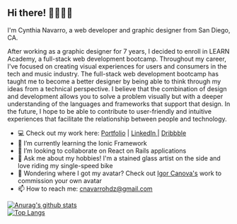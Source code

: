 <h2> Hi there! 👩🏽‍💻✨ </h2>
  
I'm Cynthia Navarro, a web developer and graphic designer from San Diego, CA.

After working as a graphic designer for 7 years, I decided to enroll in LEARN Academy, a full-stack web development bootcamp. Throughout my career, I've focused on creating visual experiences for users and consumers in the tech and music industry. The full-stack web development bootcamp has taught me to become a better designer by being able to think through my ideas from a technical perspective. I believe that the combination of design and development allows you to solve a problem visually but with a deeper understanding of the languages and frameworks that support that design. In the future, I hope to be able to contribute to user-friendly and intuitive experiences that facilitate the relationship between people and technology. 

- 💻   Check out my work here: <a href="https://relaxed-fermat-016832.netlify.app/index.html">Portfolio</a>  | <a href="https://www.linkedin.com/in/cynavago/">LinkedIn </a> | <a href="https://dribbble.com/cynavago/">Dribbble</a> 
- 🌱   I’m currently learning the Ionic Framework
- 👯   I’m looking to collaborate on React on Rails applications
- 💬   Ask me about my hobbies! I'm a stained glass artist on the side and love riding my single-speed bike
- 🤔   Wondering where I got my avatar? Check out <a href="https://www.instagram.com/igorillustrations/?hl=en">Igor Canova's</a> work to commission your own avatar 
- 📫   How to reach me: cnavarrohdz@gmail.com

[![Anurag's github stats](https://github-readme-stats.vercel.app/api?username=cynavago&hide=stars,issues&show_icons=true&theme=buefy)](https://github.com/cynavago/github-readme-stats)
<br>
[![Top Langs](https://github-readme-stats.vercel.app/api/top-langs/?username=cynavago&layout=compact&show_icons=true&theme=buefy)](https://github.com/cynavago/github-readme-stats)



<!--
**cynavago/cynavago** is a ✨ _special_ ✨ repository because its `README.md` (this file) appears on your GitHub profile.

Here are some ideas to get you started:

- 🔭 I’m currently working on ...
- 🌱 I’m currently learning ...
- 🤔 I’m looking for help with ...
- 💬 Ask me about ...
- 📫 How to reach me: ...
- 😄 Pronouns: ...
- ⚡ Fun fact: ...
-->
